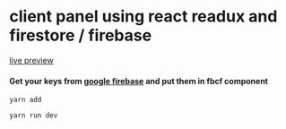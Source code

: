# client panel using react readux and firestore / firebase

[live preview](https://clientpanel-def5b.firebaseapp.com/)

#### Get your keys from [google firebase](https://firebase.google.com/) and put them in fbcf component
`
  yarn add 
`

`
  yarn run dev
`
